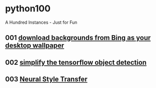 # python100
A Hundred Instances - Just for Fun

## 001 [download backgrounds from Bing as your desktop wallpaper](001)
## 002 [simplify the tensorflow object detection](002)
## 003 [Neural Style Transfer](003)
